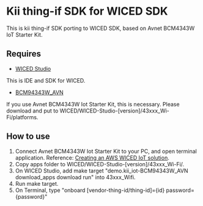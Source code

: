 # Kii thing-if SDK for WICED SDK
This is kii thing-if SDK porting to WICED SDK, based on Avnet BCM4343W IoT Starter Kit.

## Requires

* [WICED Studio](https://community.cypress.com/community/wiced-wifi/wiced-wifi-documentation)

This is IDE and SDK for WICED.

* [BCM94343W\_AVN](https://github.com/CloudConnectKits/WICED-SDK-3.5.2_Platform_Files)

If you use Avnet BCM4343W Iot Starter Kit, this is necessary.
Please download and put to WICED/WICED-Studio-[version]/43xxx\_Wi-Fi/platforms.

## How to use
1. Connect Avnet BCM4343W Iot Starter Kit to your PC, and open terminal application. Reference: [Creating an AWS WICED IoT solution](https://community.cypress.com/docs/DOC-2623).
1. Copy apps folder to WICED/WICED-Studio-[version]/43xxx\_Wi-Fi/.
1. On WICED Studio, add make target "demo.kii\_iot-BCM94343W\_AVN download\_apps download run" into 43xxx\_Wifi.
1. Run make target.
1. On Terminal, type "onboard [vendor-thing-id/thing-id]={id} password={password}"
